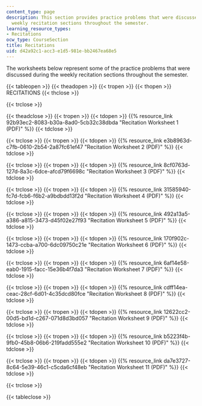 ```yaml
---
content_type: page
description: This section provides practice problems that were discussed during the
  weekly recitation sections throughout the semester.
learning_resource_types:
- Recitations
ocw_type: CourseSection
title: Recitations
uid: d42a92c1-acc3-e1d5-981e-bb2467ea68e5
---
```


The worksheets below represent some of the practice problems that were discussed during the weekly recitation sections throughout the semester.

{{< tableopen >}}
{{< theadopen >}}
{{< tropen >}}
{{< thopen >}}
RECITATIONS
{{< thclose >}}

{{< trclose >}}

{{< theadclose >}}
{{< tropen >}}
{{< tdopen >}}
{{% resource_link 92b93ec2-8083-b30a-8ad0-5cb32c38dbda "Recitation Worksheet 1 (PDF)" %}}
{{< tdclose >}}

{{< trclose >}}
{{< tropen >}}
{{< tdopen >}}
{{% resource_link e3b8963d-c7fb-0610-2b54-2a87fc61ef47 "Recitation Worksheet 2 (PDF)" %}}
{{< tdclose >}}

{{< trclose >}}
{{< tropen >}}
{{< tdopen >}}
{{% resource_link 8cf0763d-127d-8a3c-6dce-afcd79f6698c "Recitation Worksheet 3 (PDF)" %}}
{{< tdclose >}}

{{< trclose >}}
{{< tropen >}}
{{< tdopen >}}
{{% resource_link 31585940-fc7d-fcb6-f6b2-a9bdbdd13f2d "Recitation Worksheet 4 (PDF)" %}}
{{< tdclose >}}

{{< trclose >}}
{{< tropen >}}
{{< tdopen >}}
{{% resource_link 492a13a5-a386-a815-3473-d45f02e27f93 "Recitation Worksheet 5 (PDF)" %}}
{{< tdclose >}}

{{< trclose >}}
{{< tropen >}}
{{< tdopen >}}
{{% resource_link 170f902c-1473-ccba-a700-6dc09750c21e "Recitation Worksheet 6 (PDF)" %}}
{{< tdclose >}}

{{< trclose >}}
{{< tropen >}}
{{< tdopen >}}
{{% resource_link 6af14e58-eab0-1915-facc-15e36b4f7da3 "Recitation Worksheet 7 (PDF)" %}}
{{< tdclose >}}

{{< trclose >}}
{{< tropen >}}
{{< tdopen >}}
{{% resource_link cdff14ea-ceac-28cf-6d01-4c35dcd80fce "Recitation Worksheet 8 (PDF)" %}}
{{< tdclose >}}

{{< trclose >}}
{{< tropen >}}
{{< tdopen >}}
{{% resource_link 12622cc2-00d5-bd1d-c267-071d8d3bd057 "Recitation Worksheet 9 (PDF)" %}}
{{< tdclose >}}

{{< trclose >}}
{{< tropen >}}
{{< tdopen >}}
{{% resource_link b5223f4b-9fb0-45b8-06b6-219fadd555e2 "Recitation Worksheet 10 (PDF)" %}}
{{< tdclose >}}

{{< trclose >}}
{{< tropen >}}
{{< tdopen >}}
{{% resource_link da7e3727-8c64-5e39-46c1-c5cda6cf48eb "Recitation Worksheet 11 (PDF)" %}}
{{< tdclose >}}

{{< trclose >}}

{{< tableclose >}}